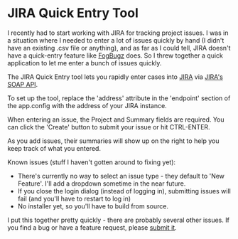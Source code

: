 ﻿# JIRA Quick Entry Tool

I recently had to start working with JIRA for tracking project issues. I was in a situation where I needed to enter a lot of issues quickly by 
hand (I didn't have an existing .csv file or anything), and as far as I could tell, JIRA doesn't have a quick-entry feature like [FogBugz](http://www.fogcreek.com/fogbugz/) does. 
So I threw together a quick application to let me enter a bunch of issues quickly. 

The JIRA Quick Entry tool lets you rapidly enter cases into [JIRA](http://www.atlassian.com/software/jira/overview) 
via [JIRA's SOAP API](http://docs.atlassian.com/rpc-jira-plugin/latest/com/atlassian/jira/rpc/soap/JiraSoapService.html).

To set up the tool, replace the 'address' attribute in the 'endpoint' section of the app.config with the address of your JIRA instance. 

When entering an issue, the Project and Summary fields are required. You can click the 'Create' button to submit your issue or hit CTRL-ENTER.

As you add issues, their summaries will show up on the right to help you keep track of what you entered.

Known issues (stuff I haven't gotten around to fixing yet):

* There's currently no way to select an issue type - they default to 'New Feature'. I'll add a dropdown sometime in the near future.
* If you close the login dialog (instead of logging in), submitting issues will fail (and you'll have to restart to log in)
* No installer yet, so you'll have to build from source. 

I put this together pretty quickly - there are probably several other issues. If you find a bug or have a feature request, 
please [submit it](https://github.com/hartez/JIRA-Quick-Entry/issues).